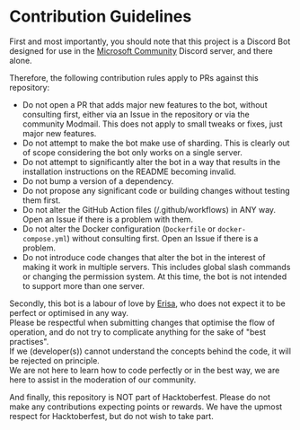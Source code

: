 # Contribution Guidelines

First and most importantly, you should note that this project is a Discord Bot designed for use in the [Microsoft Community](https://msft.chat) Discord server, and there alone.

Therefore, the following contribution rules apply to PRs against this repository:
- Do not open a PR that adds major new features to the bot, without consulting first, either via an Issue in the repository or via the community Modmail. This does not apply to small tweaks or fixes, just major new features.
- Do not attempt to make the bot make use of sharding. This is clearly out of scope considering the bot only works on a single server.
- Do not attempt to significantly alter the bot in a way that results in the installation instructions on the README becoming invalid. 
- Do not bump a version of a dependency.
- Do not propose any significant code or building changes without testing them first.
- Do not alter the GitHub Action files (/.github/workflows) in ANY way. Open an Issue if there is a problem with them.
- Do not alter the Docker configuration (`Dockerfile` or `docker-compose.yml`) without consulting first. Open an Issue if there is a problem.
- Do not introduce code changes that alter the bot in the interest of making it work in multiple servers. This includes global slash commands or changing the permission system. At this time, the bot is not intended to support more than one server.

Secondly, this bot is a labour of love by [Erisa](https://github.com/Erisa), who does not expect it to be perfect or optimised in any way.  
Please be respectful when submitting changes that optimise the flow of operation, and do not try to complicate anything for the sake of "best practises".  
If we (developer(s)) cannot understand the concepts behind the code, it will be rejected on principle.  
We are not here to learn how to code perfectly or in the best way, we are here to assist in the moderation of our community.

And finally, this repository is NOT part of Hacktoberfest. Please do not make any contributions expecting points or rewards. We have the upmost respect for Hacktoberfest, but do not wish to take part.
